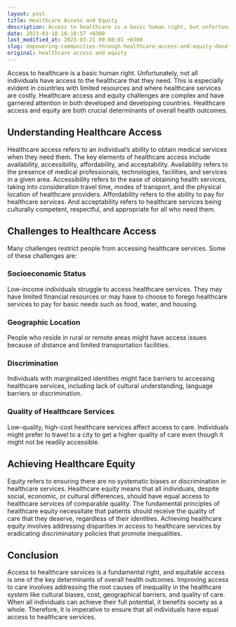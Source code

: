 ```yaml
---
layout: post
title: Healthcare Access and Equity
description: Access to healthcare is a basic human right, but unfortunately not everyone is able to receive it. This is especially true in countries where medical services are pricey and resources are limited, resulting in many people being left without access to necessary healthcare facilities. This problem of providing accessible and equitable healthcare has generated attention in both developing and established countries. The availability of healthcare and its equitable distribution are crucial factors in determining overall health outcomes.
date: 2023-03-18 16:18:57 +0300
last_modified_at: 2023-03-21 09:08:01 +0300
slug: empowering-communities-through-healthcare-access-and-equity-donations
original: healthcare access and equity
---
```

Access to healthcare is a basic human right. Unfortunately, not all individuals have access to the healthcare that they need. This is especially evident in countries with limited resources and where healthcare services are costly. Healthcare access and equity challenges are complex and have garnered attention in both developed and developing countries. Healthcare access and equity are both crucial determinants of overall health outcomes.

## Understanding Healthcare Access

Healthcare access refers to an individual’s ability to obtain medical services when they need them. The key elements of healthcare access include availability, accessibility, affordability, and acceptability. Availability refers to the presence of medical professionals, technologies, facilities, and services in a given area. Accessibility refers to the ease of obtaining health services, taking into consideration travel time, modes of transport, and the physical location of healthcare providers. Affordability refers to the ability to pay for healthcare services. And acceptability refers to healthcare services being culturally competent, respectful, and appropriate for all who need them.

## Challenges to Healthcare Access

Many challenges restrict people from accessing healthcare services. Some of these challenges are:

### Socioeconomic Status

Low-income individuals struggle to access healthcare services. They may have limited financial resources or may have to choose to forego healthcare services to pay for basic needs such as food, water, and housing.

### Geographic Location

People who reside in rural or remote areas might have access issues because of distance and limited transportation facilities.

### Discrimination

Individuals with marginalized identities might face barriers to accessing healthcare services, including lack of cultural understanding, language barriers or discrimination.

### Quality of Healthcare Services

Low-quality, high-cost healthcare services affect access to care. Individuals might prefer to travel to a city to get a higher quality of care even though it might not be readily accessible.

## Achieving Healthcare Equity

Equity refers to ensuring there are no systematic biases or discrimination in healthcare services. Healthcare equity means that all individuals, despite social, economic, or cultural differences, should have equal access to healthcare services of comparable quality. The fundamental principles of healthcare equity necessitate that patients should receive the quality of care that they deserve, regardless of their identities. Achieving healthcare equity involves addressing disparities in access to healthcare services by eradicating discriminatory policies that promote inequalities.

## Conclusion

Access to healthcare services is a fundamental right, and equitable access is one of the key determinants of overall health outcomes. Improving access to care involves addressing the root causes of inequality in the healthcare system like cultural biases, cost, geographical barriers, and quality of care. When all individuals can achieve their full potential, it benefits society as a whole. Therefore, it is imperative to ensure that all individuals have equal access to healthcare services.
